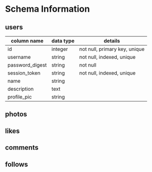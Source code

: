 # Schema Information

## users
| column name | data type | details |
| --- | --- | --- |
| id | integer | not null, primary key, unique |
| username | string | not null, indexed, unique |
| password_digest | string | not null |
| session_token | string | not null, indexed, unique|
| name | string | |
| description | text | |
| profile_pic | string | |

## photos

## likes

## comments

## follows
